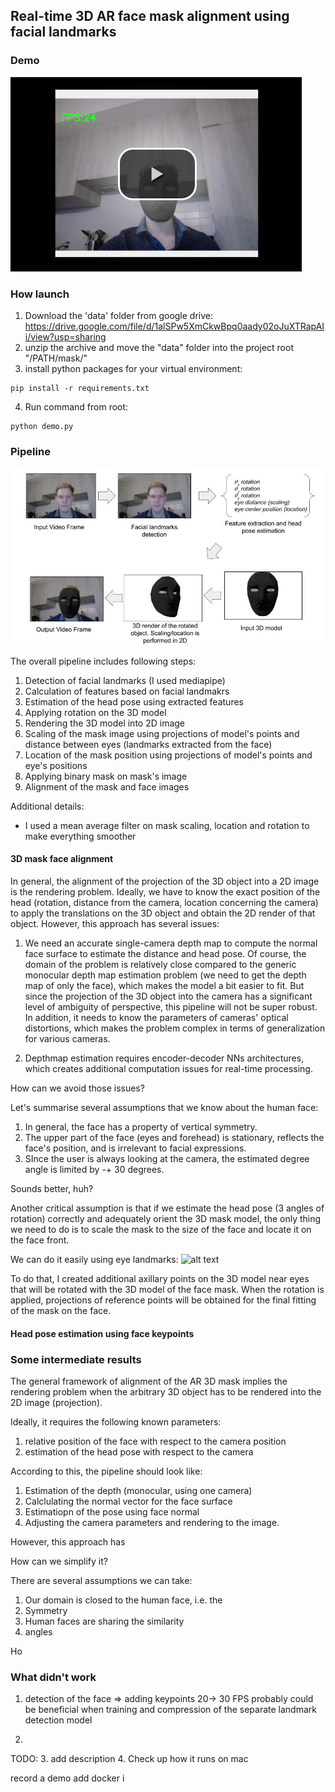 ## Real-time 3D AR face mask alignment using facial landmarks

### Demo
[![IMAGE ALT TEXT HERE](https://github.com/DmitriiShubin/3d_mask/blob/main/src/preview.png)](https://youtu.be/Fda6uE5K8r0)

### How launch

1. Download the 'data' folder from google drive: https://drive.google.com/file/d/1alSPw5XmCkwBpq0aady02oJuXTRapAIi/view?usp=sharing
2. unzip the archive and move the "data" folder into the project root "/PATH/mask/"
3. install python packages for your virtual environment:
```
pip install -r requirements.txt
```
4. Run command from root:
```
python demo.py
```

### Pipeline
![alt text](https://github.com/DmitriiShubin/3d_mask/blob/main/src/pipeline.jpg)


The overall pipeline includes following steps:
1. Detection of facial landmarks (I used mediapipe)
2. Calculation of features based on facial landmakrs
3. Estimation of the head pose using extracted features
4. Applying rotation on the 3D model
5. Rendering the 3D model into 2D image
6. Scaling of the mask image using projections of model's points and distance between eyes (landmarks extracted from the face)
7. Location of the mask position using projections of model's points and eye's positions
8. Applying binary mask on mask's image
9. Alignment of the mask and face images

Additional details:
- I used a mean average filter on mask scaling, location and rotation to make everything smoother

#### 3D mask face alignment

In general, the alignment of the projection of the 3D object into a 2D image is the rendering problem. Ideally, we have to know the exact position of the head (rotation, distance from the camera, location concerning the camera) to apply the translations on the 3D object and obtain the 2D render of that object. However, this approach has several issues:

1. We need an accurate single-camera depth map to compute the normal face surface to estimate the distance and head pose. Of course, the domain of the problem is relatively close compared to the generic monocular depth map estimation problem (we need to get the depth map of only the face), which makes the model a bit easier to fit. But since the projection of the 3D object into the camera has a significant level of ambiguity of perspective, this pipeline will not be super robust. In addition, it needs to know the parameters of cameras' optical distortions, which makes the problem complex in terms of generalization for various cameras.

2. Depthmap estimation requires encoder-decoder NNs architectures, which creates additional computation issues for real-time processing.

How can we avoid those issues?
 
Let's summarise several assumptions that we know about the human face:

1. In general, the face has a property of vertical symmetry. 
2. The upper part of the face (eyes and forehead) is stationary, reflects the face's position, and is irrelevant to facial expressions. 
3. SInce the user is always looking at the camera, the estimated degree angle is limited by -+ 30 degrees. 

Sounds better, huh?

Another critical assumption is that if we estimate the head pose (3 angles of rotation) correctly and adequately orient the 3D mask model, the only thing we need to do is to scale the mask to the size of the face and locate it on the face front.

We can do it easily using eye landmarks:
![alt text](https://github.com/DmitriiShubin/3d_mask/blob/main/src/landmaks.jpg)

To do that, I created additional axillary points on the 3D model near eyes that will be rotated with the 3D model of the face mask. When the rotation is applied, projections of reference points will be obtained for the final fitting of the mask on the face.


#### Head pose estimation using face keypoints



### Some intermediate results

The general framework of alignment of the AR 3D mask implies the rendering problem when the arbitrary 3D object has to be rendered into the 2D image (projection).

Ideally, it requires the following known parameters:
1. relative position of the face with respect to the camera position
2. estimation of the head pose with respect to the camera

According to this, the pipeline should look like:
1. Estimation of the depth (monocular, using one camera)
2. Calclulating the normal vector for the face surface
3. Estimatiopn of the pose using face normal
4. Adjusting the camera parameters and rendering to the image.

However, this approach has 

How can we simplify it?

There are several assumptions we can take:
1. Our domain is closed to the human face, i.e. the 
2. Symmetry
3. Human faces are sharing the similarity
3. angles 

Ho


### What didn't work
1. detection of the face => adding keypoints 
20-> 30 FPS
probably could be beneficial when training and compression of the separate landmark detection model

2. 



TODO:
3. add description 
4. Check up how it runs on mac

record a demo
add docker i